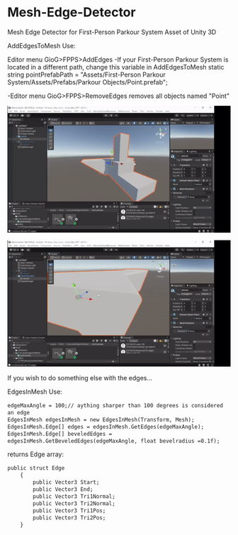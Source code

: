 # Mesh-Edge-Detector
Mesh Edge Detector for First-Person Parkour System Asset of Unity 3D

AddEdgesToMesh Use:

Editor menu GioG>FPPS>AddEdges
-If your First-Person Parkour System is located in a different path, change this variable in AddEdgesToMesh
static string pointPrefabPath = "Assets/First-Person Parkour System/Assets/Prefabs/Parkour Objects/Point.prefab";

-Editor menu GioG>FPPS>RemoveEdges removes all objects named "Point"    	

![](https://raw.githubusercontent.com/betsukelig/Mesh-Edge-Detector/main/edgeDetectDemo1.gif)

![](https://raw.githubusercontent.com/betsukelig/Mesh-Edge-Detector/main/edgeDetectDemo2.gif)

If you wish to do something else with the edges...

EdgesInMesh Use:

	edgeMaxAngle = 100;// aything sharper than 100 degrees is considered an edge
	EdgesInMesh edgesInMesh = new EdgesInMesh(Transform, Mesh);
	EdgesInMesh.Edge[] edges = edgesInMesh.GetEdges(edgeMaxAngle);
	EdgesInMesh.Edge[] beveledEdges = edgesInMesh.GetBeveledEdges(edgeMaxAngle, float bevelradius =0.1f);
        
returns Edge array:

 	public struct Edge
    	{
        	public Vector3 Start;
        	public Vector3 End;
        	public Vector3 Tri1Normal;
        	public Vector3 Tri2Normal;
        	public Vector3 Tri1Pos;
        	public Vector3 Tri2Pos;
    	}
